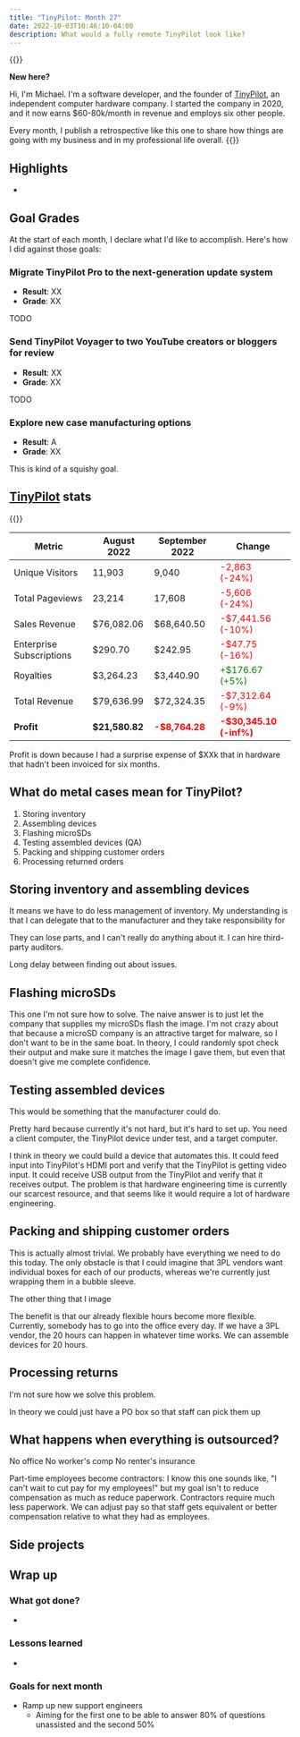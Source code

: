 ```yaml
---
title: "TinyPilot: Month 27"
date: 2022-10-03T10:46:10-04:00
description: What would a fully remote TinyPilot look like?
---
```


{{<notice type="info">}}

**New here?**

Hi, I'm Michael. I'm a software developer, and the founder of [TinyPilot](https://tinypilotkvm.com), an independent computer hardware company. I started the company in 2020, and it now earns $60-80k/month in revenue and employs six other people.

Every month, I publish a retrospective like this one to share how things are going with my business and in my professional life overall.
{{</notice>}}

## Highlights

-

## Goal Grades

At the start of each month, I declare what I'd like to accomplish. Here's how I did against those goals:

### Migrate TinyPilot Pro to the next-generation update system

- **Result**: XX
- **Grade**: XX

TODO

### Send TinyPilot Voyager to two YouTube creators or bloggers for review

- **Result**: XX
- **Grade**: XX

TODO

### Explore new case manufacturing options

- **Result**: A
- **Grade**: XX

This is kind of a squishy goal.

## [TinyPilot](https://tinypilotkvm.com/?ref=mtlynch.io) stats

{{<revenue-graph project="tinypilot">}}

| Metric                   | August 2022    | September 2022                          | Change                                           |
| ------------------------ | -------------- | --------------------------------------- | ------------------------------------------------ |
| Unique Visitors          | 11,903         | 9,040                                   | <font color="red">-2,863 (-24%)</font>           |
| Total Pageviews          | 23,214         | 17,608                                  | <font color="red">-5,606 (-24%)</font>           |
| Sales Revenue            | $76,082.06     | $68,640.50                              | <font color="red">-$7,441.56 (-10%)</font>       |
| Enterprise Subscriptions | $290.70        | $242.95                                 | <font color="red">-$47.75 (-16%)</font>          |
| Royalties                | $3,264.23      | $3,440.90                               | <font color="green">+$176.67 (+5%)</font>        |
| Total Revenue            | $79,636.99     | $72,324.35                              | <font color="red">-$7,312.64 (-9%)</font>        |
| **Profit**               | **$21,580.82** | **<font color="red">-$8,764.28</font>** | **<font color="red">-$30,345.10 (-inf%)</font>** |

Profit is down because I had a surprise expense of $XXk that in hardware that hadn't been invoiced for six months.

## What do metal cases mean for TinyPilot?

1. Storing inventory
1. Assembling devices
1. Flashing microSDs
1. Testing assembled devices (QA)
1. Packing and shipping customer orders
1. Processing returned orders

## Storing inventory and assembling devices

It means we have to do less management of inventory. My understanding is that I can delegate that to the manufacturer and they take responsibility for

They can lose parts, and I can't really do anything about it. I can hire third-party auditors.

Long delay between finding out about issues.

## Flashing microSDs

This one I'm not sure how to solve. The naive answer is to just let the company that supplies my microSDs flash the image. I'm not crazy about that because a microSD company is an attractive target for malware, so I don't want to be in the same boat. In theory, I could randomly spot check their output and make sure it matches the image I gave them, but even that doesn't give me complete confidence.

## Testing assembled devices

This would be something that the manufacturer could do.

Pretty hard because currently it's not hard, but it's hard to set up. You need a client computer, the TinyPilot device under test, and a target computer.

I think in theory we could build a device that automates this. It could feed input into TinyPilot's HDMI port and verify that the TinyPilot is getting video input. It could receive USB output from the TinyPilot and verify that it receives output. The problem is that hardware engineering time is currently our scarcest resource, and that seems like it would require a lot of hardware engineering.

## Packing and shipping customer orders

This is actually almost trivial. We probably have everything we need to do this today. The only obstacle is that I could imagine that 3PL vendors want individual boxes for each of our products, whereas we're currently just wrapping them in a bubble sleeve.

The other thing that I image

The benefit is that our already flexible hours become more flexible. Currently, somebody has to go into the office every day. If we have a 3PL vendor, the 20 hours can happen in whatever time works. We can assemble devices for 20 hours.

## Processing returns

I'm not sure how we solve this problem.

In theory we could just have a PO box so that staff can pick them up

## What happens when everything is outsourced?

No office
No worker's comp
No renter's insurance

Part-time employees become contractors: I know this one sounds like, "I can't wait to cut pay for my employees!" but my goal isn't to reduce compensation as much as reduce paperwork. Contractors require much less paperwork. We can adjust pay so that staff gets equivalent or better compensation relative to what they had as employees.

## Side projects

## Wrap up

### What got done?

-

### Lessons learned

-

### Goals for next month

- Ramp up new support engineers
  - Aiming for the first one to be able to answer 80% of questions unassisted and the second 50%
